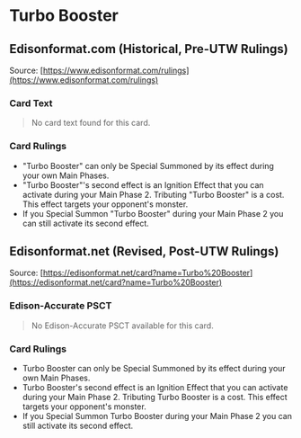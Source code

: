 # Turbo Booster

## Edisonformat.com (Historical, Pre-UTW Rulings)

Source: [https://www.edisonformat.com/rulings](https://www.edisonformat.com/rulings)

### Card Text

> No card text found for this card.

### Card Rulings

*   "Turbo Booster" can only be Special Summoned by its effect during your own Main Phases.
*   "Turbo Booster"'s second effect is an Ignition Effect that you can activate during your Main Phase 2. Tributing "Turbo Booster" is a cost. This effect targets your opponent's monster.
*   If you Special Summon "Turbo Booster" during your Main Phase 2 you can still activate its second effect.

## Edisonformat.net (Revised, Post-UTW Rulings)

Source: [https://edisonformat.net/card?name=Turbo%20Booster](https://edisonformat.net/card?name=Turbo%20Booster)

### Edison-Accurate PSCT

> No Edison-Accurate PSCT available for this card.

### Card Rulings

*   Turbo Booster can only be Special Summoned by its effect during your own Main Phases.
*   Turbo Booster's second effect is an Ignition Effect that you can activate during your Main Phase 2. Tributing Turbo Booster is a cost. This effect targets your opponent's monster.
*   If you Special Summon Turbo Booster during your Main Phase 2 you can still activate its second effect.
            
